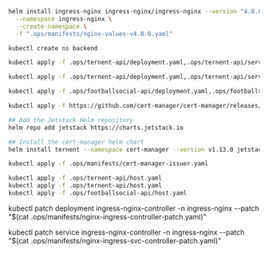 ```bash
helm install ingress-nginx ingress-nginx/ingress-nginx --version "4.8.0" \
  --namespace ingress-nginx \
  --create-namespace \
  -f ".ops/manifests/nginx-values-v4.8.0.yaml"
```

```bash
kubectl create ns backend
```

```bash
kubectl apply -f .ops/ternent-api/deployment.yaml,.ops/ternent-api/service.yaml
```

```bash
kubectl apply -f .ops/ternent-api/deployment.yaml,.ops/ternent-api/service.yaml
```

```bash
kubectl apply -f .ops/footballsocial-api/deployment.yaml,.ops/footballsocial-api/service.yaml
```

```bash
kubectl apply -f https://github.com/cert-manager/cert-manager/releases/download/v1.13.0/cert-manager.crds.yaml

## Add the Jetstack Helm repository
helm repo add jetstack https://charts.jetstack.io

## Install the cert-manager helm chart
helm install ternent --namespace cert-manager --version v1.13.0 jetstack/cert-manager
```

```bash
kubectl apply -f .ops/manifests/cert-manager-issuer.yaml
```

```bash
kubectl apply -f .ops/ternent-api/host.yaml
kubectl apply -f .ops/ternent-api/host.yaml
kubectl apply -f .ops/footballsocial-api/host.yaml
```

kubectl patch deployment ingress-nginx-controller -n ingress-nginx --patch "$(cat .ops/manifests/nginx-ingress-controller-patch.yaml)"

kubectl patch service ingress-nginx-controller -n ingress-nginx --patch "$(cat .ops/manifests/nginx-ingress-svc-controller-patch.yaml)"
